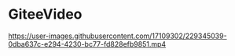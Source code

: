# GiteeVideo


https://user-images.githubusercontent.com/17109302/229345039-0dba637c-e294-4230-bc77-fd828efb9851.mp4

